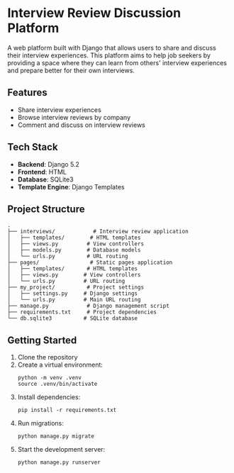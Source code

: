 # Interview Review Discussion Platform

A web platform built with Django that allows users to share and discuss their interview experiences. This platform aims to help job seekers by providing a space where they can learn from others' interview experiences and prepare better for their own interviews.

## Features

- Share interview experiences
- Browse interview reviews by company
- Comment and discuss on interview reviews

## Tech Stack

- **Backend**: Django 5.2
- **Frontend**: HTML
- **Database**: SQLite3
- **Template Engine**: Django Templates

## Project Structure

```
.
├── interviews/            # Interview review application
│   ├── templates/        # HTML templates
│   ├── views.py         # View controllers
│   ├── models.py        # Database models
│   └── urls.py          # URL routing
├── pages/                # Static pages application
│   ├── templates/       # HTML templates
│   ├── views.py        # View controllers
│   └── urls.py         # URL routing
├── my_project/          # Project settings
│   ├── settings.py     # Django settings
│   └── urls.py         # Main URL routing
├── manage.py            # Django management script
├── requirements.txt     # Project dependencies
└── db.sqlite3          # SQLite database
```

## Getting Started

1. Clone the repository
2. Create a virtual environment:
   ```
   python -m venv .venv
   source .venv/bin/activate
   ```
3. Install dependencies:
   ```
   pip install -r requirements.txt
   ```
4. Run migrations:
   ```
   python manage.py migrate
   ```
5. Start the development server:
   ```
   python manage.py runserver
   ```
